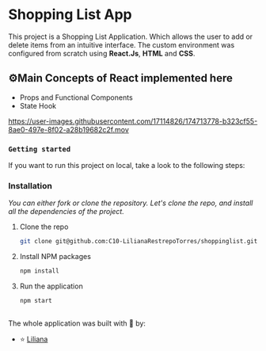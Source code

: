 # Shopping List App

This project is a Shopping List Application. Which allows the user to add or delete items from an intuitive interface.
The custom environment was configured from scratch using **React.Js**, **HTML** and **CSS**.


## ⚙Main Concepts of React implemented here

- Props and Functional Components
- State Hook



https://user-images.githubusercontent.com/17114826/174713778-b323cf55-8ae0-497e-8f02-a28b19682c2f.mov



### `Getting started`

If you want to run this project on local, take a look to the following steps:


### Installation 

_You can either fork or clone the repository. Let's clone the repo, and install all the dependencies of the project._

1. Clone the repo
   ```sh
   git clone git@github.com:C10-LilianaRestrepoTorres/shoppinglist.git
   ```
2. Install NPM packages
   ```sh
   npm install
   ```
3. Run the application
   ```sh
   npm start
   ```

## 
The whole application was built with 💚 by:
- ⭐ [Liliana](https://github.com/LilianaRestrepoTorres)
